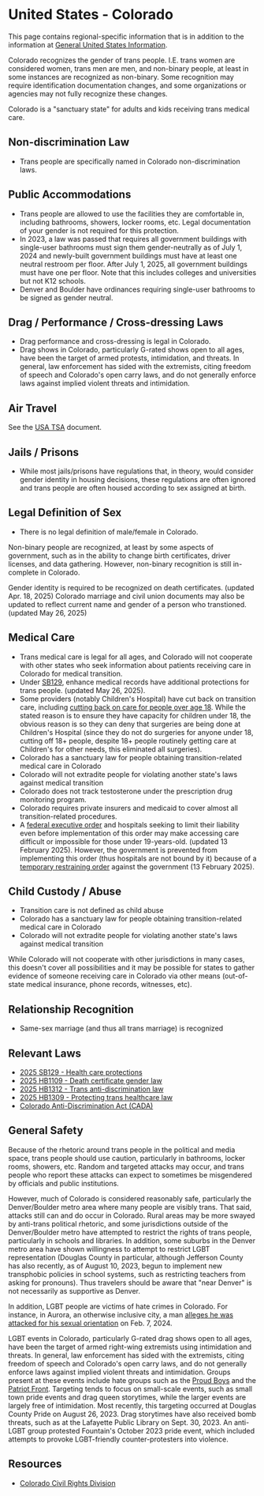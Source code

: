 # United States - Colorado

This page contains regional-specific information that is in addition to
the information at [General United States
Information](notes/usa-general.md).

Colorado recognizes the gender of trans people. I.E. trans women are
considered women, trans men are men, and non-binary people, at least in
some instances are recognized as non-binary.  Some recognition may
require identification documentation changes, and some organizations or
agencies may not fully recognize these changes.

Colorado is a "sanctuary state" for adults and kids receiving trans medical
care.

## Non-discrimination Law

 * Trans people are specifically named in Colorado non-discrimination laws.

## Public Accommodations

 * Trans people are allowed to use the facilities they are comfortable
   in, including bathrooms, showers, locker rooms, etc.  Legal
   documentation of your gender is not required for this protection.
 * In 2023, a law was passed that requires all government buildings with
   single-user bathrooms must sign them gender-neutrally as of July 1,
   2024 and newly-built government buildings must have at least one neutral
   restroom per floor. After July 1, 2025, all government buildings must
   have one per floor. Note that this includes colleges and universities
   but not K12 schools.
 * Denver and Boulder have ordinances requiring single-user bathrooms to
   be signed as gender neutral.

## Drag / Performance / Cross-dressing Laws

 * Drag performance and cross-dressing is legal in Colorado.
 * Drag shows in Colorado, particularly G-rated shows open to all ages,
   have been the target of armed protests, intimidation, and threats. In
   general, law enforcement has sided with the extremists, citing freedom
   of speech and Colorado's open carry laws, and do not generally
   enforce laws against implied violent threats and intimidation.

## Air Travel

See the [USA TSA](notes/tsa.md) document.

## Jails / Prisons

 * While most jails/prisons have regulations that, in theory, would
   consider gender identity in housing decisions, these regulations are
   often ignored and trans people are often housed according to sex
   assigned at birth.

## Legal Definition of Sex

 * There is no legal definition of male/female in Colorado.

Non-binary people are recognized, at least by some aspects of
government, such as in the ability to change birth certificates,
driver licenses, and data gathering. However, non-binary recognition is
still in-complete in Colorado.

Gender identity is required to be recognized on death certificates. (updated
Apr. 18, 2025)  Colorado marriage and civil union documents may also be
updated to reflect current name and gender of a person who transtioned.
(updated May 26, 2025)

## Medical Care

 * Trans medical care is legal for all ages, and Colorado will not
   cooperate with other states who seek information about patients
   receiving care in Colorado for medical transition.
 * Under [SB129](https://legiscan.com/CO/text/SB129/2025),
   enhance medical records have additional protections for
   trans people. (updated May 26, 2025).
 * Some providers (notably Children's Hospital) have cut back on
   transition care, including [cutting back on care for people over
   age 18](https://www.denverpost.com/2023/07/18/childrens-hospital-colorado-transgender-surgery/?share=se0slhdorisewirvhdgy).
   While the stated reason is to ensure they have capacity for children
   under 18, the obvious reason is so they can deny that surgeries are
   being done at Children's Hospital (since they do not do surgeries for
   anyone under 18, cutting off 18+ people, despite 18+ people routinely
   getting care at Children's for other needs, this eliminated all
   surgeries).
 * Colorado has a sanctuary law for people obtaining transition-related
   medical care in Colorado
 * Colorado will not extradite people for violating another state's laws
   against medical transition
 * Colorado does not track testosterone under the prescription drug
   monitoring program.
 * Colorado requires private insurers and medicaid to cover almost all
   transition-related procedures.
 * A [federal executive
   order](https://www.whitehouse.gov/presidential-actions/2025/01/protecting-children-from-chemical-and-surgical-mutilation/)
   and hospitals seeking to limit their liability even before
   implementation of this order may make accessing care difficult or
   impossible for those under 19-years-old. (updated 13 February 2025).
   However, the government is prevented from implementing this order
   (thus hospitals are not bound by it) because of a [temporary
   restraining
   order](https://assets.aclu.org/live/uploads/2025/02/093114651219.pdf)
   against the government (13 February 2025).

## Child Custody / Abuse

 * Transition care is not defined as child abuse
 * Colorado has a sanctuary law for people obtaining transition-related
   medical care in Colorado
 * Colorado will not extradite people for violating another state's laws
   against medical transition

While Colorado will not cooperate with other jurisdictions in many
cases, this doesn't cover all possibilities and it may be possible for
states to gather evidence of someone receiving care in Colorado via
other means (out-of-state medical insurance, phone records, witnesses,
etc).
 
## Relationship Recognition

 * Same-sex marriage (and thus all trans marriage) is recognized

## Relevant Laws

 * [2025 SB129 - Health care
   protections](https://legiscan.com/CO/text/SB129/2025)
 * [2025 HB1109 - Death certificate gender law](https://legiscan.com/CO/text/HB1109/2025)
 * [2025 HB1312 - Trans anti-discrimination
   law](https://leg.colorado.gov/sites/default/files/2025a_1312_signed.pdf)
 * [2025 HB1309 - Protecting trans healthcare
   law](https://leg.colorado.gov/bills/hb25-1309)
 * [Colorado Anti-Discrimination Act (CADA)](https://ccrd.colorado.gov/ccrd-home/regulatory-information)

## General Safety

Because of the rhetoric around trans people in the political and media
space, trans people should use caution, particularly in bathrooms,
locker rooms, showers, etc.  Random and targeted attacks may occur, and
trans people who report these attacks can expect to sometimes be misgendered
by officials and public institutions.

However, much of Colorado is considered reasonably safe, particularly
the Denver/Boulder metro area where many people are visibly trans. That
said, attacks still can and do occur in Colorado.  Rural areas
may be more swayed by anti-trans political rhetoric, and some jurisdictions
outside of the Denver/Boulder metro have attempted to restrict the rights
of trans people, particularly in schools and libraries.  In addition,
some suburbs in the Denver metro area have shown willingness to attempt
to restrict LGBT representation (Douglas County in particular, although
Jefferson County has also recently, as of August 10, 2023, begun to
implement new transphobic policies in school systems, such as
restricting teachers from asking for pronouns). Thus travelers should be
aware that "near Denver" is not necessarily as supportive as Denver.

In addition, LGBT people are victims of hate crimes in Colorado. For
instance, in Aurora, an otherwise inclusive city, a man [alleges he was
attacked for his sexual
orientation](https://kdvr.com/news/local/aurora-police-seek-2-men-for-alleged-hate-crime-attack/)
on Feb. 7, 2024.
 
LGBT events in Colorado, particularly G-rated drag shows open to all ages,
have been the target of armed right-wing extremists using intimidation and
threats. In general, law enforcement has sided with the extremists, citing
freedom of speech and Colorado's open carry laws, and do not generally
enforce laws against implied violent threats and intimidation. Groups
present at these events include hate groups such as the [Proud
Boys](https://www.splcenter.org/fighting-hate/extremist-files/group/proud-boys)
and the [Patriot
Front](https://www.splcenter.org/fighting-hate/extremist-files/group/patriot-front?gclid=Cj0KCQjw6KunBhDxARIsAKFUGs_F9z9CLMCHyB2fHvrR4JErXRFpIfYQ3PPt-5pRdyBFShbYq7SItdgaApsCEALw_wcB).
Targeting tends to focus on small-scale events, such as small town pride
events and drag queen storytimes, while the larger events are largely
free of intimidation. Most recently, this targeting occurred at Douglas
County Pride on August 26, 2023. Drag storytimes have also received bomb
threats, such as at the Lafayette Public Library on Sept. 30, 2023.
An anti-LGBT group protested Fountain's October 2023 pride event, which
included attempts to provoke LGBT-friendly counter-protesters into
violence.

## Resources

 * [Colorado Civil Rights Division](https://ccrd.colorado.gov)
